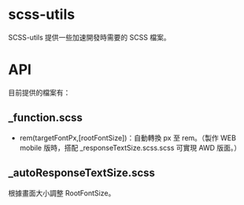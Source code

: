 # scss-utils
SCSS-utils 提供一些加速開發時需要的 SCSS 檔案。

# API
目前提供的檔案有：
## _function.scss
- rem(targetFontPx,[rootFontSize])：自動轉換 px 至 rem。（製作 WEB mobile 版時，搭配 _responseTextSize.scss.scss 可實現 AWD 版面。）
## _autoResponseTextSize.scss
根據畫面大小調整 RootFontSize。
